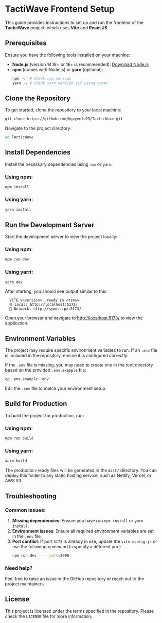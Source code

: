 # TactiWave Frontend Setup

This guide provides instructions to set up and run the frontend of the **TacticWave** project, which uses **Vite** and **React JS**.

## Prerequisites

Ensure you have the following tools installed on your machine:

- **Node.js** (version 14.18+ or 16+ is recommended): [Download Node.js](https://nodejs.org/)
- **npm** (comes with Node.js) or **yarn** (optional):
  ```bash
  npm -v  # Check npm version
  yarn -v # Check yarn version (if using yarn)
  ```

## Clone the Repository

To get started, clone the repository to your local machine:

```bash
git clone https://github.com/Nguyenle23/TacticWave.git
```

Navigate to the project directory:

```bash
cd TacticWave
```

## Install Dependencies

Install the necessary dependencies using `npm` or `yarn`:

### Using npm:
```bash
npm install
```

### Using yarn:
```bash
yarn install
```

## Run the Development Server

Start the development server to view the project locally:

### Using npm:
```bash
npm run dev
```

### Using yarn:
```bash
yarn dev
```

After starting, you should see output similar to this:

```
  VITE v<version>  ready in <time>
  🌐 Local: http://localhost:5173/
  📡 Network: http://<your-ip>:5173/
```

Open your browser and navigate to [http://localhost:5173/](http://localhost:5173/) to view the application.

## Environment Variables

The project may require specific environment variables to run. If an `.env` file is included in the repository, ensure it is configured correctly.

If the `.env` file is missing, you may need to create one in the root directory based on the provided `.env.example` file:

```bash
cp .env.example .env
```

Edit the `.env` file to match your environment setup.

## Build for Production

To build the project for production, run:

### Using npm:
```bash
npm run build
```

### Using yarn:
```bash
yarn build
```

The production-ready files will be generated in the `dist/` directory. You can deploy this folder to any static hosting service, such as Netlify, Vercel, or AWS S3.

## Troubleshooting

### Common Issues:
1. **Missing dependencies**: Ensure you have run `npm install` or `yarn install`.
2. **Environment issues**: Ensure all required environment variables are set in the `.env` file.
3. **Port conflict**: If port `5173` is already in use, update the `vite.config.js` or use the following command to specify a different port:
   ```bash
   npm run dev -- --port=3000
   ```

### Need help?
Feel free to raise an issue in the GitHub repository or reach out to the project maintainers.

## License
This project is licensed under the terms specified in the repository. Please check the `LICENSE` file for more information.

